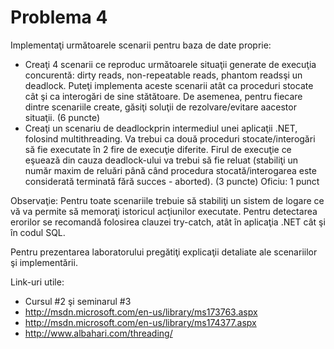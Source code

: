 # Problema 4

Implementaţi următoarele scenarii pentru baza de date proprie:
- Creaţi 4 scenarii ce reproduc următoarele situaţii generate de execuţia concurentă: dirty reads, non-repeatable  reads, phantom  readsşi un deadlock. Puteţi implementa aceste scenarii atât ca proceduri stocate cât şi ca interogări de sine stătătoare. De asemenea, pentru fiecare dintre scenariile create, găsiţi soluţii de rezolvare/evitare aacestor situaţii. (6 puncte)
- Creaţi  un  scenariu  de deadlockprin  intermediul  unei  aplicaţii  .NET,  folosind multithreading. Va trebui ca două proceduri stocate/interogări să fie executate în 2 fire de execuţie diferite. Firul de execuţie ce eşuează din cauza deadlock-ului va trebui să fie reluat (stabiliţi un număr maxim de reluări până când procedura stocată/interogarea este considerată terminată fără succes - aborted). (3 puncte) 
Oficiu: 1 punct

Observaţie: Pentru toate scenariile trebuie să stabiliţi un sistem de logare ce vă va permite să memoraţi istoricul acţiunilor executate. Pentru detectarea erorilor se recomandă folosirea clauzei try-catch, atât în aplicaţia .NET cât şi în codul SQL.

Pentru prezentarea laboratorului pregătiţi explicaţii detaliate ale scenariilor şi implementării.

Link-uri utile:
- Cursul #2 şi seminarul #3
- http://msdn.microsoft.com/en-us/library/ms173763.aspx
- http://msdn.microsoft.com/en-us/library/ms174377.aspx
- http://www.albahari.com/threading/
